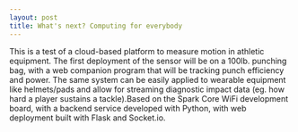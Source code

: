 ```yaml
---
layout: post
title: What's next? Computing for everybody
---
```


This is a test of a cloud-based platform to measure motion in athletic equipment. The first deployment of the sensor will be on a 100lb. punching bag, with a web companion program that will be tracking punch efficiency and power. The same system can be easily applied to wearable equipment like helmets/pads and allow for streaming diagnostic impact data (eg. how hard a player sustains a tackle).Based on the Spark Core WiFi development board, with a backend service developed with Python, with web deployment built with Flask and Socket.io.
